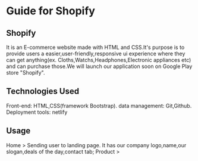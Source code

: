 # Guide for Shopify 

## Shopify 

It is an E-commerce website made with HTML and CSS.It's purpose is to provide users a easier,user-friendly,responsive ui experience where they can get anything(ex. Cloths,Watchs,Headphones,Electronic appliances etc) and can purchase those.We will launch our application soon on Google Play store "Shopify". 

## Technologies Used

Front-end: HTML,CSS(framework Bootstrap).
data management: Git,Github.
Deployment tools: netlify

## Usage 

Home    > Sending user to landing page.
          It has our company logo,name,our slogan,deals of the day,contact tab;
Product >

